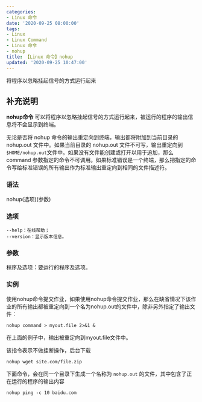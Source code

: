 ```yaml
---
categories:
- Linux 命令
date: '2020-09-25 08:00:00'
tags:
- Linux
- Linux Command
- Linux 命令
- nohup
title: 【Linux 命令】nohup
updated: '2020-09-25 10:47:00'
---
```


将程序以忽略挂起信号的方式运行起来

## 补充说明

**nohup命令** 可以将程序以忽略挂起信号的方式运行起来，被运行的程序的输出信息将不会显示到终端。

无论是否将 nohup 命令的输出重定向到终端，输出都将附加到当前目录的 nohup.out 文件中。如果当前目录的 nohup.out 文件不可写，输出重定向到`$HOME/nohup.out`文件中。如果没有文件能创建或打开以用于追加，那么 command 参数指定的命令不可调用。如果标准错误是一个终端，那么把指定的命令写给标准错误的所有输出作为标准输出重定向到相同的文件描述符。

###  语法 

nohup(选项)(参数)

###  选项 

```shell
--help：在线帮助；
--version：显示版本信息。
```

###  参数 

程序及选项：要运行的程序及选项。

###  实例 


使用nohup命令提交作业，如果使用nohup命令提交作业，那么在缺省情况下该作业的所有输出都被重定向到一个名为nohup.out的文件中，除非另外指定了输出文件：

```shell
nohup command > myout.file 2>&1 &
```

在上面的例子中，输出被重定向到myout.file文件中。

该指令表示不做挂断操作，后台下载

```shell
nohup wget site.com/file.zip
```

下面命令，会在同一个目录下生成一个名称为 `nohup.out` 的文件，其中包含了正在运行的程序的输出内容

```shell
nohup ping -c 10 baidu.com
```


